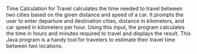 Time Calculation for Travel calculates the time needed to travel between two cities based on the given distance and speed of a car. It prompts the user to enter departure and destination cities, distance in kilometers, and car speed in kilometers per hour. Using this input, the program calculates the time in hours and minutes required to travel and displays the result. This Java program is a handy tool for travelers to estimate their travel time between two locations.